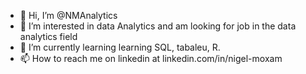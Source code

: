 - 👋 Hi, I’m @NMAnalytics
- 👀 I’m interested in data Analytics and am looking for job in the data analytics field
- 🌱 I’m currently learning learning SQL, tabaleu, R.
- 📫 How to reach me on linkedin at linkedin.com/in/nigel-moxam
<!---
NMAnalytics/NMAnalytics is a ✨ special ✨ repository because its `README.md` (this file) appears on your GitHub profile.
You can click the Preview link to take a look at your changes.
--->
